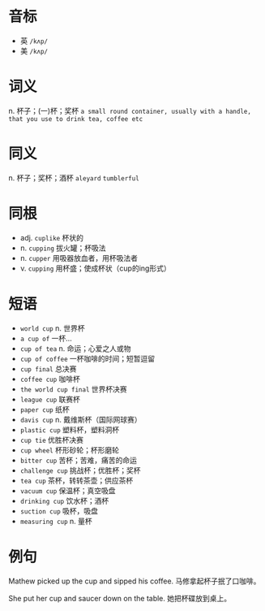 # 音标

- 英 `/kʌp/`
- 美 `/kʌp/`

# 词义

n. 杯子；(一)杯；奖杯
`a small round container, usually with a handle, that you use to drink tea, coffee etc`

# 同义

n. 杯子；奖杯；酒杯
`aleyard` `tumblerful`

# 同根

- adj. `cuplike` 杯状的
- n. `cupping` 拔火罐；杯吸法
- n. `cupper` 用吸器放血者，用杯吸法者
- v. `cupping` 用杯盛；使成杯状（cup的ing形式）

# 短语

- `world cup` n. 世界杯
- `a cup of` 一杯…
- `cup of tea` n. 命运；心爱之人或物
- `cup of coffee` 一杯咖啡的时间；短暂逗留
- `cup final` 总决赛
- `coffee cup` 咖啡杯
- `the world cup final` 世界杯决赛
- `league cup` 联赛杯
- `paper cup` 纸杯
- `davis cup` n. 戴维斯杯（国际网球赛）
- `plastic cup` 塑料杯，塑料洞杯
- `cup tie` 优胜杯决赛
- `cup wheel` 杯形砂轮；杯形磨轮
- `bitter cup` 苦杯；苦难，痛苦的命运
- `challenge cup` 挑战杯；优胜杯；奖杯
- `tea cup` 茶杯，转转茶壶；供应茶杯
- `vacuum cup` 保温杯；真空吸盘
- `drinking cup` 饮水杯；酒杯
- `suction cup` 吸杯，吸盘
- `measuring cup` n. 量杯

# 例句

Mathew picked up the cup and sipped his coffee.
马修拿起杯子抿了口咖啡。

She put her cup and saucer down on the table.
她把杯碟放到桌上。


